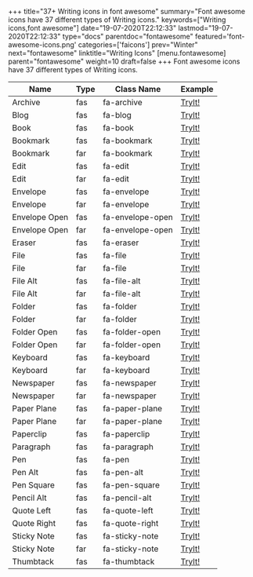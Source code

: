 +++
title="37+ Writing icons in font awesome"
summary="Font awesome icons have 37 different types of Writing icons."
keywords=["Writing icons,font awesome"]
date="19-07-2020T22:12:33"
lastmod="19-07-2020T22:12:33"
type="docs"
parentdoc="fontawesome"
featured='font-awesome-icons.png'
categories=['faicons']
prev="Winter"
next="fontawesome"
linktitle="Writing Icons"
[menu.fontawesome]
parent="fontawesome"
weight=10
draft=false
+++
Font awesome icons have 37 different types of Writing icons.<div class='table-responsive'><table class='table'><thead><tr><th>Name</th><th>Type</th><th>Class Name</th><th>Example</th></tr></thead><tbody><tr><td><i class="fas fa-archive"></i>Archive</td><td>fas</td><td>fa-archive</td><td><a href='https://www.angularjswiki.com/fontawesome/fa-archive/' target='_blank'>TryIt!</a></td></tr><tr><td><i class="fas fa-blog"></i>Blog</td><td>fas</td><td>fa-blog</td><td><a href='https://www.angularjswiki.com/fontawesome/fa-blog/' target='_blank'>TryIt!</a></td></tr><tr><td><i class="fas fa-book"></i>Book</td><td>fas</td><td>fa-book</td><td><a href='https://www.angularjswiki.com/fontawesome/fa-book/' target='_blank'>TryIt!</a></td></tr><tr><td><i class="fas fa-bookmark"></i>Bookmark</td><td>fas</td><td>fa-bookmark</td><td><a href='https://www.angularjswiki.com/fontawesome/fa-bookmark/' target='_blank'>TryIt!</a></td></tr><tr><td><i class="far fa-bookmark"></i>Bookmark</td><td>far</td><td>fa-bookmark</td><td><a href='https://www.angularjswiki.com/fontawesome/fa-bookmark/' target='_blank'>TryIt!</a></td></tr><tr><td><i class="fas fa-edit"></i>Edit</td><td>fas</td><td>fa-edit</td><td><a href='https://www.angularjswiki.com/fontawesome/fa-edit/' target='_blank'>TryIt!</a></td></tr><tr><td><i class="far fa-edit"></i>Edit</td><td>far</td><td>fa-edit</td><td><a href='https://www.angularjswiki.com/fontawesome/fa-edit/' target='_blank'>TryIt!</a></td></tr><tr><td><i class="fas fa-envelope"></i>Envelope</td><td>fas</td><td>fa-envelope</td><td><a href='https://www.angularjswiki.com/fontawesome/fa-envelope/' target='_blank'>TryIt!</a></td></tr><tr><td><i class="far fa-envelope"></i>Envelope</td><td>far</td><td>fa-envelope</td><td><a href='https://www.angularjswiki.com/fontawesome/fa-envelope/' target='_blank'>TryIt!</a></td></tr><tr><td><i class="fas fa-envelope-open"></i>Envelope Open</td><td>fas</td><td>fa-envelope-open</td><td><a href='https://www.angularjswiki.com/fontawesome/fa-envelope-open/' target='_blank'>TryIt!</a></td></tr><tr><td><i class="far fa-envelope-open"></i>Envelope Open</td><td>far</td><td>fa-envelope-open</td><td><a href='https://www.angularjswiki.com/fontawesome/fa-envelope-open/' target='_blank'>TryIt!</a></td></tr><tr><td><i class="fas fa-eraser"></i>Eraser</td><td>fas</td><td>fa-eraser</td><td><a href='https://www.angularjswiki.com/fontawesome/fa-eraser/' target='_blank'>TryIt!</a></td></tr><tr><td><i class="fas fa-file"></i>File</td><td>fas</td><td>fa-file</td><td><a href='https://www.angularjswiki.com/fontawesome/fa-file/' target='_blank'>TryIt!</a></td></tr><tr><td><i class="far fa-file"></i>File</td><td>far</td><td>fa-file</td><td><a href='https://www.angularjswiki.com/fontawesome/fa-file/' target='_blank'>TryIt!</a></td></tr><tr><td><i class="fas fa-file-alt"></i>File Alt</td><td>fas</td><td>fa-file-alt</td><td><a href='https://www.angularjswiki.com/fontawesome/fa-file-alt/' target='_blank'>TryIt!</a></td></tr><tr><td><i class="far fa-file-alt"></i>File Alt</td><td>far</td><td>fa-file-alt</td><td><a href='https://www.angularjswiki.com/fontawesome/fa-file-alt/' target='_blank'>TryIt!</a></td></tr><tr><td><i class="fas fa-folder"></i>Folder</td><td>fas</td><td>fa-folder</td><td><a href='https://www.angularjswiki.com/fontawesome/fa-folder/' target='_blank'>TryIt!</a></td></tr><tr><td><i class="far fa-folder"></i>Folder</td><td>far</td><td>fa-folder</td><td><a href='https://www.angularjswiki.com/fontawesome/fa-folder/' target='_blank'>TryIt!</a></td></tr><tr><td><i class="fas fa-folder-open"></i>Folder Open</td><td>fas</td><td>fa-folder-open</td><td><a href='https://www.angularjswiki.com/fontawesome/fa-folder-open/' target='_blank'>TryIt!</a></td></tr><tr><td><i class="far fa-folder-open"></i>Folder Open</td><td>far</td><td>fa-folder-open</td><td><a href='https://www.angularjswiki.com/fontawesome/fa-folder-open/' target='_blank'>TryIt!</a></td></tr><tr><td><i class="fas fa-keyboard"></i>Keyboard</td><td>fas</td><td>fa-keyboard</td><td><a href='https://www.angularjswiki.com/fontawesome/fa-keyboard/' target='_blank'>TryIt!</a></td></tr><tr><td><i class="far fa-keyboard"></i>Keyboard</td><td>far</td><td>fa-keyboard</td><td><a href='https://www.angularjswiki.com/fontawesome/fa-keyboard/' target='_blank'>TryIt!</a></td></tr><tr><td><i class="fas fa-newspaper"></i>Newspaper</td><td>fas</td><td>fa-newspaper</td><td><a href='https://www.angularjswiki.com/fontawesome/fa-newspaper/' target='_blank'>TryIt!</a></td></tr><tr><td><i class="far fa-newspaper"></i>Newspaper</td><td>far</td><td>fa-newspaper</td><td><a href='https://www.angularjswiki.com/fontawesome/fa-newspaper/' target='_blank'>TryIt!</a></td></tr><tr><td><i class="fas fa-paper-plane"></i>Paper Plane</td><td>fas</td><td>fa-paper-plane</td><td><a href='https://www.angularjswiki.com/fontawesome/fa-paper-plane/' target='_blank'>TryIt!</a></td></tr><tr><td><i class="far fa-paper-plane"></i>Paper Plane</td><td>far</td><td>fa-paper-plane</td><td><a href='https://www.angularjswiki.com/fontawesome/fa-paper-plane/' target='_blank'>TryIt!</a></td></tr><tr><td><i class="fas fa-paperclip"></i>Paperclip</td><td>fas</td><td>fa-paperclip</td><td><a href='https://www.angularjswiki.com/fontawesome/fa-paperclip/' target='_blank'>TryIt!</a></td></tr><tr><td><i class="fas fa-paragraph"></i>Paragraph</td><td>fas</td><td>fa-paragraph</td><td><a href='https://www.angularjswiki.com/fontawesome/fa-paragraph/' target='_blank'>TryIt!</a></td></tr><tr><td><i class="fas fa-pen"></i>Pen</td><td>fas</td><td>fa-pen</td><td><a href='https://www.angularjswiki.com/fontawesome/fa-pen/' target='_blank'>TryIt!</a></td></tr><tr><td><i class="fas fa-pen-alt"></i>Pen Alt</td><td>fas</td><td>fa-pen-alt</td><td><a href='https://www.angularjswiki.com/fontawesome/fa-pen-alt/' target='_blank'>TryIt!</a></td></tr><tr><td><i class="fas fa-pen-square"></i>Pen Square</td><td>fas</td><td>fa-pen-square</td><td><a href='https://www.angularjswiki.com/fontawesome/fa-pen-square/' target='_blank'>TryIt!</a></td></tr><tr><td><i class="fas fa-pencil-alt"></i>Pencil Alt</td><td>fas</td><td>fa-pencil-alt</td><td><a href='https://www.angularjswiki.com/fontawesome/fa-pencil-alt/' target='_blank'>TryIt!</a></td></tr><tr><td><i class="fas fa-quote-left"></i>Quote Left</td><td>fas</td><td>fa-quote-left</td><td><a href='https://www.angularjswiki.com/fontawesome/fa-quote-left/' target='_blank'>TryIt!</a></td></tr><tr><td><i class="fas fa-quote-right"></i>Quote Right</td><td>fas</td><td>fa-quote-right</td><td><a href='https://www.angularjswiki.com/fontawesome/fa-quote-right/' target='_blank'>TryIt!</a></td></tr><tr><td><i class="fas fa-sticky-note"></i>Sticky Note</td><td>fas</td><td>fa-sticky-note</td><td><a href='https://www.angularjswiki.com/fontawesome/fa-sticky-note/' target='_blank'>TryIt!</a></td></tr><tr><td><i class="far fa-sticky-note"></i>Sticky Note</td><td>far</td><td>fa-sticky-note</td><td><a href='https://www.angularjswiki.com/fontawesome/fa-sticky-note/' target='_blank'>TryIt!</a></td></tr><tr><td><i class="fas fa-thumbtack"></i>Thumbtack</td><td>fas</td><td>fa-thumbtack</td><td><a href='https://www.angularjswiki.com/fontawesome/fa-thumbtack/' target='_blank'>TryIt!</a></td></tr></tbody></table></div>
